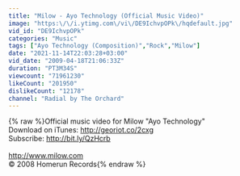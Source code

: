 ```yaml
---
title: "Milow - Ayo Technology (Official Music Video)"
image: "https:\/\/i.ytimg.com\/vi\/DE9IchvpOPk\/hqdefault.jpg"
vid_id: "DE9IchvpOPk"
categories: "Music"
tags: ["Ayo Technology (Composition)","Rock","Milow"]
date: "2021-11-14T22:03:28+03:00"
vid_date: "2009-04-18T21:06:33Z"
duration: "PT3M34S"
viewcount: "71961230"
likeCount: "201950"
dislikeCount: "12178"
channel: "Radial by The Orchard"
---
```

{% raw %}Official music video for Milow &quot;Ayo Technology&quot; <br />Download on iTunes: <a rel="nofollow" target="blank" href="http://georiot.co/2cxg">http://georiot.co/2cxg</a><br />Subscribe: <a rel="nofollow" target="blank" href="http://bit.ly/QzHcrb">http://bit.ly/QzHcrb</a><br /><br /><a rel="nofollow" target="blank" href="http://www.milow.com">http://www.milow.com</a><br />© 2008 Homerun Records{% endraw %}
